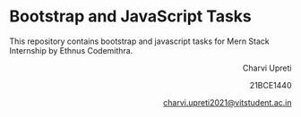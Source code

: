 # Bootstrap and JavaScript Tasks 
This repository contains bootstrap and javascript tasks for Mern Stack Internship by Ethnus Codemithra.

<div style="text-align: right"> 
  Charvi Upreti
  
   21BCE1440
   
   charvi.upreti2021@vitstudent.ac.in
  
  
</div>
